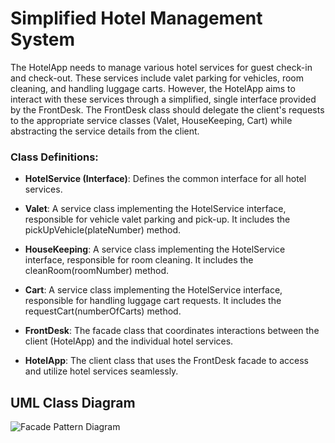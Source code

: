 # Simplified Hotel Management System

The HotelApp needs to manage various hotel services for guest check-in and check-out. These services include valet parking for vehicles, room cleaning, and handling luggage carts. However, the HotelApp aims to interact with these services through a simplified, single interface provided by the FrontDesk. The FrontDesk class should delegate the client's requests to the appropriate service classes (Valet, HouseKeeping, Cart) while abstracting the service details from the client.

### Class Definitions:
- **HotelService (Interface)**: Defines the common interface for all hotel services.

- **Valet**: A service class implementing the HotelService interface, responsible for vehicle valet parking and pick-up. It includes the pickUpVehicle(plateNumber) method.

- **HouseKeeping**: A service class implementing the HotelService interface, responsible for room cleaning. It includes the cleanRoom(roomNumber) method.

- **Cart**: A service class implementing the HotelService interface, responsible for handling luggage cart requests. It includes the requestCart(numberOfCarts) method.

- **FrontDesk**: The facade class that coordinates interactions between the client (HotelApp) and the individual hotel services.

- **HotelApp**: The client class that uses the FrontDesk facade to access and utilize hotel services seamlessly.

## UML Class Diagram

![Facade Pattern Diagram](https://github.com/ClarkBelen/facadePattern/assets/142368338/cc7111c9-5689-4f7c-880d-13c61d7269f9)

